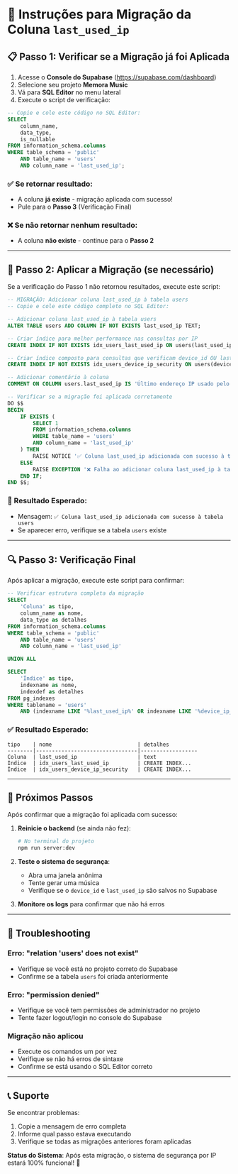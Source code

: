 # 🔧 Instruções para Migração da Coluna `last_used_ip`

## 📋 Passo 1: Verificar se a Migração já foi Aplicada

1. Acesse o **Console do Supabase** (https://supabase.com/dashboard)
2. Selecione seu projeto **Memora Music**
3. Vá para **SQL Editor** no menu lateral
4. Execute o script de verificação:

```sql
-- Copie e cole este código no SQL Editor:
SELECT 
    column_name,
    data_type,
    is_nullable
FROM information_schema.columns 
WHERE table_schema = 'public' 
    AND table_name = 'users' 
    AND column_name = 'last_used_ip';
```

### ✅ Se retornar resultado:
- A coluna **já existe** - migração aplicada com sucesso!
- Pule para o **Passo 3** (Verificação Final)

### ❌ Se não retornar nenhum resultado:
- A coluna **não existe** - continue para o **Passo 2**

---

## 🚀 Passo 2: Aplicar a Migração (se necessário)

Se a verificação do Passo 1 não retornou resultados, execute este script:

```sql
-- MIGRAÇÃO: Adicionar coluna last_used_ip à tabela users
-- Copie e cole este código completo no SQL Editor:

-- Adicionar coluna last_used_ip à tabela users
ALTER TABLE users ADD COLUMN IF NOT EXISTS last_used_ip TEXT;

-- Criar índice para melhor performance nas consultas por IP
CREATE INDEX IF NOT EXISTS idx_users_last_used_ip ON users(last_used_ip);

-- Criar índice composto para consultas que verificam device_id OU last_used_ip
CREATE INDEX IF NOT EXISTS idx_users_device_ip_security ON users(device_id, last_used_ip);

-- Adicionar comentário à coluna
COMMENT ON COLUMN users.last_used_ip IS 'Último endereço IP usado pelo usuário para verificação de segurança contra abusos';

-- Verificar se a migração foi aplicada corretamente
DO $$
BEGIN
    IF EXISTS (
        SELECT 1 
        FROM information_schema.columns 
        WHERE table_name = 'users' 
        AND column_name = 'last_used_ip'
    ) THEN
        RAISE NOTICE '✅ Coluna last_used_ip adicionada com sucesso à tabela users';
    ELSE
        RAISE EXCEPTION '❌ Falha ao adicionar coluna last_used_ip à tabela users';
    END IF;
END $$;
```

### 📝 Resultado Esperado:
- Mensagem: `✅ Coluna last_used_ip adicionada com sucesso à tabela users`
- Se aparecer erro, verifique se a tabela `users` existe

---

## 🔍 Passo 3: Verificação Final

Após aplicar a migração, execute este script para confirmar:

```sql
-- Verificar estrutura completa da migração
SELECT 
    'Coluna' as tipo,
    column_name as nome,
    data_type as detalhes
FROM information_schema.columns 
WHERE table_schema = 'public' 
    AND table_name = 'users' 
    AND column_name = 'last_used_ip'

UNION ALL

SELECT 
    'Índice' as tipo,
    indexname as nome,
    indexdef as detalhes
FROM pg_indexes 
WHERE tablename = 'users' 
    AND (indexname LIKE '%last_used_ip%' OR indexname LIKE '%device_ip_security%');
```

### ✅ Resultado Esperado:
```
tipo    | nome                           | detalhes
--------|--------------------------------|------------------
Coluna  | last_used_ip                   | text
Índice  | idx_users_last_used_ip         | CREATE INDEX...
Índice  | idx_users_device_ip_security   | CREATE INDEX...
```

---

## 🎯 Próximos Passos

Após confirmar que a migração foi aplicada com sucesso:

1. **Reinicie o backend** (se ainda não fez):
   ```bash
   # No terminal do projeto
   npm run server:dev
   ```

2. **Teste o sistema de segurança**:
   - Abra uma janela anônima
   - Tente gerar uma música
   - Verifique se o `device_id` e `last_used_ip` são salvos no Supabase

3. **Monitore os logs** para confirmar que não há erros

---

## 🚨 Troubleshooting

### Erro: "relation 'users' does not exist"
- Verifique se você está no projeto correto do Supabase
- Confirme se a tabela `users` foi criada anteriormente

### Erro: "permission denied"
- Verifique se você tem permissões de administrador no projeto
- Tente fazer logout/login no console do Supabase

### Migração não aplicou
- Execute os comandos um por vez
- Verifique se não há erros de sintaxe
- Confirme se está usando o SQL Editor correto

---

## 📞 Suporte

Se encontrar problemas:
1. Copie a mensagem de erro completa
2. Informe qual passo estava executando
3. Verifique se todas as migrações anteriores foram aplicadas

**Status do Sistema**: Após esta migração, o sistema de segurança por IP estará 100% funcional! 🎉